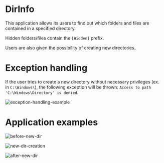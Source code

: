 # DirInfo
This application allows its users to find out which folders and files are contained in a specified directory.

Hidden folders/files contain the `[Hidden]` prefix.

Users are also given the possibility of creating new directories.

# Exception handling
If the user tries to create a new directory without necessary privileges (ex. in `C:\Windows\`), the following exception will be thrown: `Access to path 'C:\Windows\Directory' is denied`.

![exception-handling-example](../main/Directory_Exception.png?raw=true)

# Application examples

![before-new-dir](../main/Before_NewDir.png?raw=true)

![new-dir-creation](../main/NewDir.png?raw=true)

![after-new-dir](../main/After_NewDir.png?raw=true)
